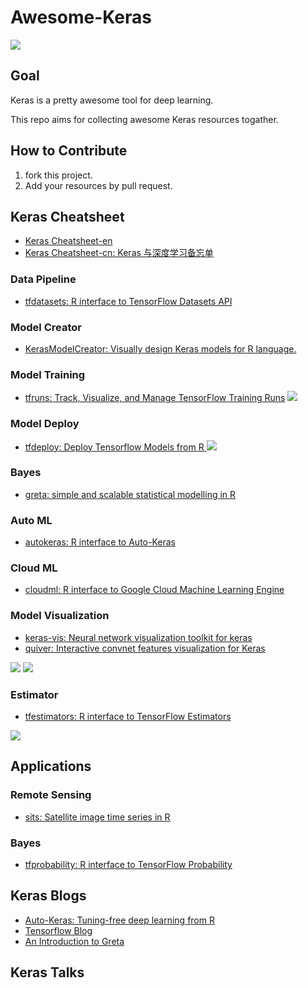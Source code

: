 
# Awesome-Keras

![](https://camo.githubusercontent.com/1997c7e760b163a61aba3a2c98f21be8c524be29/68747470733a2f2f617765736f6d652e72652f62616467652e737667)

## Goal

Keras is a pretty awesome tool for deep learning.

This repo aims for collecting awesome Keras resources togather.

## How to Contribute

1. fork this project.
2. Add your resources by pull request.

## Keras Cheatsheet

+ [Keras Cheatsheet-en](https://github.com/harryprince/cheatsheets/blob/master/keras.pdf)
+ [Keras Cheatsheet-cn: Keras 与深度学习备忘单](https://github.com/harryprince/cheatsheets/raw/master/translations/chinese/keras-cheatsheet_zh_CN.pdf)

### Data Pipeline

+ [tfdatasets: R interface to TensorFlow Datasets API](https://github.com/rstudio/tfdatasets)

### Model Creator

+ [KerasModelCreator: Visually design Keras models for R language.](https://github.com/jcrodriguez1989/KerasModelCreator)

### Model Training

+ [tfruns: Track, Visualize, and Manage TensorFlow Training Runs](https://github.com/rstudio/tfruns)
![](https://tensorflow.rstudio.com/tools/tfruns/articles/images/ls_runs_compare.png)

### Model Deploy

+ [tfdeploy: Deploy Tensorflow Models from R ](https://github.com/rstudio/tfdeploy)
![](https://tensorflow.rstudio.com/tools/tfdeploy/articles/images/swagger.png)

### Bayes

+ [greta: simple and scalable statistical modelling in R](https://github.com/greta-dev/greta)

### Auto ML

+ [autokeras: R interface to Auto-Keras](https://github.com/jcrodriguez1989/autokeras)

### Cloud ML

+ [cloudml: R interface to Google Cloud Machine Learning Engine](https://github.com/rstudio/cloudml)

### Model Visualization

+ [keras-vis: Neural network visualization toolkit for keras](https://github.com/raghakot/keras-vis)
+ [quiver: Interactive convnet features visualization for Keras](https://github.com/keplr-io/quiver)

![](https://raw.githubusercontent.com/raghakot/keras-vis/master/images/conv_vis/cover.jpg?raw=true)
![](https://cloud.githubusercontent.com/assets/5866348/20253975/f3d56f14-a9e4-11e6-9693-9873a18df5d3.gif)

### Estimator

+ [tfestimators: R interface to TensorFlow Estimators](https://github.com/rstudio/tfestimators)

![](https://tensorflow.rstudio.com/tfestimators/articles/images/tensorflow-architecture.png)

## Applications

### Remote Sensing

+ [sits: Satellite image time series in R](https://github.com/e-sensing/sits)

### Bayes

+ [tfprobability: R interface to TensorFlow Probability](https://github.com/rstudio/tfprobability)

## Keras Blogs

+ [Auto-Keras: Tuning-free deep learning from R](https://github.com/jcrodriguez1989/tf_blog_autokeras/blob/master/autokeras.Rmd)
+ [Tensorflow Blog](https://github.com/rstudio/tensorflow-blog)
+ [An Introduction to Greta](https://rviews.rstudio.com/2018/04/23/on-first-meeting-greta/)

## Keras Talks






